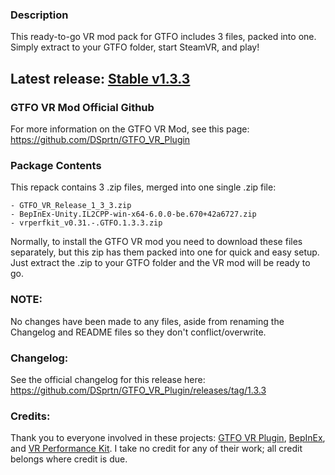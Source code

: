 ### Description

This ready-to-go VR mod pack for GTFO includes 3 files, packed into one. Simply extract to your GTFO folder, start SteamVR, and play!

## Latest release: [Stable v1.3.3](https://github.com/Dteyn/GTFO_VR_Mod_Repack/releases/tag/stable-1.3.3)

### GTFO VR Mod Official Github

For more information on the GTFO VR Mod, see this page:
https://github.com/DSprtn/GTFO_VR_Plugin

### Package Contents

This repack contains 3 .zip files, merged into one single .zip file:

```
- GTFO_VR_Release_1_3_3.zip
- BepInEx-Unity.IL2CPP-win-x64-6.0.0-be.670+42a6727.zip
- vrperfkit_v0.31.-.GTFO.1.3.3.zip
```

Normally, to install the GTFO VR mod you need to download these files separately, but this zip has them packed into one for quick and easy setup. Just extract the .zip to your GTFO folder and the VR mod will be ready to go.

### NOTE:
No changes have been made to any files, aside from renaming the Changelog and README files so they don't conflict/overwrite.

### Changelog: 

See the official changelog for this release here: 
https://github.com/DSprtn/GTFO_VR_Plugin/releases/tag/1.3.3

### Credits:

Thank you to everyone involved in these projects: [GTFO VR Plugin](https://github.com/DSprtn/GTFO_VR_Plugin), [BepInEx](https://github.com/BepInEx/BepInEx), and [VR Performance Kit](https://github.com/fholger/vrperfkit). I take no credit for any of their work; all credit belongs where credit is due.
